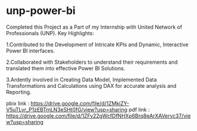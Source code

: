 # unp-power-bi
Completed this Project as a Part of my Internship with United Network of Professionals (UNP). Key Highlights:

1.Contributed to the Development of Intricate KPIs and Dynamic, Interactive Power BI interfaces.

2.Collaborated with Stakeholders to understand their requirements and translated them into effective Power BI Solutions.

3.Ardently involved in Creating Data Model, Implemented Data Transformations and Calculations using DAX for accurate analysis and Reporting.

pbix link : https://drive.google.com/file/d/1ZMkiZY-V5uTLyr_P1zEBTmLN3eSHt0fG/view?usp=sharing
pdf link : https://drive.google.com/file/d/1ZFv22gWcfDfNHXp6Brq8eArXAVervc37/view?usp=sharing
